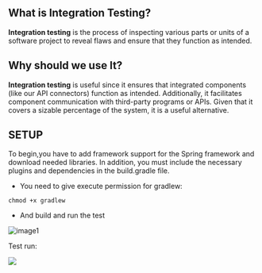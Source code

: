 ## What is Integration Testing?
**Integration testing** is the process of inspecting various parts or units of a software project to reveal flaws and ensure that they function as intended.

## Why should we use It?

**Integration testing** is useful since it ensures that integrated components (like our API connectors) function as intended. Additionally, it facilitates component communication with third-party programs or APIs. Given that it covers a sizable percentage of the system, it is a useful alternative.

## SETUP

To begin,you have to add framework support for the Spring framework and download needed libraries. In addition, you must include the necessary plugins and dependencies in the build.gradle file.

- You need to give execute permission for gradlew:

```chmod +x gradlew```

- And build and run the test

![image1](C:\Users\ACER\Desktop\ders\qa\gradlew.png)

Test run:

![](../../Desktop/ders/qa/test.png)